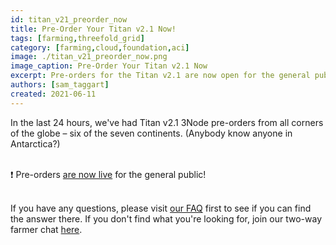 ```yaml
---
id: titan_v21_preorder_now
title: Pre-Order Your Titan v2.1 Now!
tags: [farming,threefold_grid]
category: [farming,cloud,foundation,aci]
image: ./titan_v21_preorder_now.png
image_caption: Pre-Order Your Titan v2.1 Now
excerpt: Pre-orders for the Titan v2.1 are now open for the general public!
authors: [sam_taggart]
created: 2021-06-11
---
```


In the last 24 hours, we've had Titan v2.1 3Node pre-orders from all corners of the globe – six of the seven continents. (Anybody know anyone in Antarctica?)
<br/>
<br/>

❗️ Pre-orders [are now live](https://pre-order.threefold.tech/) for the general public!
<br/>
<br/>

If you have any questions, please visit [our FAQ](https://forum.threefold.io/t/nodeshop-pre-order-faq/853) first to see if you can find the answer there. If you don't find what you're looking for, join our two-way farmer chat [here](https://t.me/threefoldfarmers).
